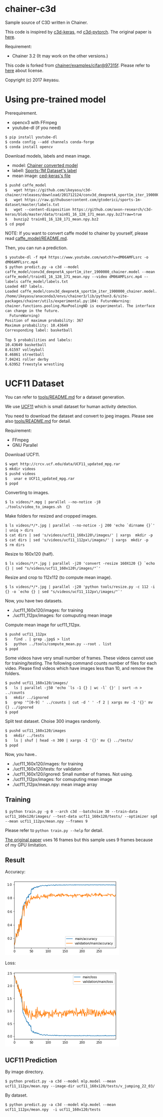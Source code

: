 # chainer-c3d

Sample source of C3D written in Chainer.

This code is inspired by [c3d-keras](https://github.com/axon-research/c3d-keras), nd [c3d-pytorch](https://github.com/DavideA/c3d-pytorch).
The original paper is [here](https://arxiv.org/abs/1412.0767).

Requirement:

* Chainer 3.2 (It may work on the other versions.)

This code is forked from [chainer/examples/cifar@97315f](https://github.com/chainer/chainer/tree/97315ffff04622a12d49b028c0fba21535e51532/examples/cifar).
Please refer to [here](https://github.com/chainer/chainer/blob/97315ffff04622a12d49b028c0fba21535e51532/LICENSE) about license.

Copyright (c) 2017 ikeyasu.

# Using pre-trained model

Prerequirement.

* opencv3 with FFmpeg
* youtube-dl (if you need)

```
$ pip install youtube-dl
$ conda config --add channels conda-forge
$ conda install opencv
```

Download models, labels and mean image.

* model: [Chainer converted model](https://github.com/ikeyasu/c3d-chainer/releases/download/201712124/conv3d_deepnetA_sport1m_iter_1900000_chainer.model)
* labell: [Sports-1M Dataset's label](https://raw.githubusercontent.com/gtoderici/sports-1m-dataset/master/labels.txt)
* mean image: [ced-keras's file](https://github.com/axon-research/c3d-keras/blob/master/data/train01_16_128_171_mean.npy.bz2?raw=true)

```
$ pushd caffe_model
$   wget https://github.com/ikeyasu/c3d-chainer/releases/download/201712124/conv3d_deepnetA_sport1m_iter_1900000_chainer.model
$   wget https://raw.githubusercontent.com/gtoderici/sports-1m-dataset/master/labels.txt
$   wget --content-disposition https://github.com/axon-research/c3d-keras/blob/master/data/train01_16_128_171_mean.npy.bz2?raw=true
$   bunzip2 train01_16_128_171_mean.npy.bz2
$ cd popd
```

NOTE: If you want to convert caffe model to chainer by yourself, please read [caffe_model/README.md](./caffe_model/README.md).

Then, you can run a prediction.

```
$ youtube-dl -f mp4 https://www.youtube.com/watch?v=dM06AMFLsrc -o dM06AMFLsrc.mp4
$ python predict.py -a c3d --model caffe_model/conv3d_deepnetA_sport1m_iter_1900000_chainer.model --mean caffe_model/train01_16_128_171_mean.npy --video dM06AMFLsrc.mp4 --labels caffe_model/labels.txt
Loaded 487 labels.
Loaded caffe_model/conv3d_deepnetA_sport1m_iter_1900000_chainer.model.
/home/ikeyasu/anaconda3/envs/chainer3/lib/python3.6/site-packages/chainer/utils/experimental.py:104: FutureWarning: chainer.functions.pooling.MaxPoolingND is experimental. The interface can change in the future.
  FutureWarning)
Position of maximum probability: 367
Maximum probability: 10.43649
Corresponding label: basketball

Top 5 probabilities and labels:
10.43649 basketball
8.61597 volleyball
8.46861 streetball
7.04241 roller derby
6.63952 freestyle wrestling
```

# UCF11 Dataset

You can refer to [tools/README.md](tools/README.md) for a dataset generation.

We use [UCF11](http://crcv.ucf.edu/data/UCF_YouTube_Action.php) which is small dataset for
human activity detection.

You need to download the dataset and convert to jpeg images. Please see also [tools/README.md](tools/README.md) for detail.

Requirement:

* FFmpeg
* GNU Parallel

Download UCF11.

```
$ wget http://crcv.ucf.edu/data/UCF11_updated_mpg.rar
$ mkdir videos
$ pushd videos
$   unar e UCF11_updated_mpg.rar
$ popd
```

Converting to images.

```
$ ls videos/*.mpg | parallel --no-notice -j8 ./tools/video_to_images.sh  {}
```

Make folders for resized and cropped images.

```
$ ls videos/*/*.jpg | parallel --no-notice -j 200 'echo `dirname {}`' | uniq > dirs
$ cat dirs | sed 's/videos/ucf11_160x120\/images/' | xargs  mkdir -p
$ cat dirs | sed 's/videos/ucf11_112px\/images/' | xargs  mkdir -p
$ rm dirs
```

Resize to 160x120 (half).

```
$ ls videos/*/*.jpg | parallel -j20 'convert -resize 160X120 {} `echo {} | sed "s/videos/ucf11_160x120\/images/"`'
```

Resize and crop to 112x112 (to compute mean image).

```
$ ls videos/*/*.jpg | parallel -j20 'python tools/resize.py -c 112 -i {} -o `echo {} | sed "s/videos/ucf11_112px\/images/"`'
```

Now, you have two datasets.

* ./ucf11_160x120/images: for training
* ./ucf11_112px/images: for comuputing mean image

Compute mean image for ucf11_112px.

```
$ pushd ucf11_112px
$   find . | grep .jpg$ > list
$   python ../tools/compute_mean.py --root . list
$ popd
```

Some videos have very small number of frames. These videos cannot use for training/testing.
The following command counts number of files for each video.
Please find videos which have images less than 10, and remove the folders.

```
$ pushd ucf11_160x120/images/
$   ls | parallel -j50 'echo `ls -1 {} | wc -l` {}' | sort -n > ../counts
$   mkdir ../ignored
$   grep '^[0-9] ' ../counts | cut -d ' ' -f 2 | xargs mv -I '{}' mv {} ../ignored
$ popd
```

Split test dataset. Choise 300 images randomly.

```
$ pushd ucf11_160x120/images
$   mkdir ../tests
$   ls | shuf | head -n 300 | xargs -I '{}' mv {} ../tests/
$ popd
```

Now, you have..

* ./ucf11_160x120/images: for training
* ./ucf11_160x120/tests: for validaton
* ./ucf11_160x120/ignored: Small number of frames. Not using.
* ./ucf11_112px/images: for comuputing mean image
* ./ucf11_112px/mean.npy: mean image array


## Training

```
$ python train.py -g 0 --arch c3d --batchsize 30 --train-data ucf11_160x120/images/ --test-data ucf11_160x120/tests/ --optimizer sgd --mean ucf11_112px/mean.npy --frames 9
```

Please refer to `python train.py --help` for detail.

[The original paper](https://arxiv.org/abs/1412.0767) uses 16 frames but this sample uses 9 frames because of my GPU limitation.

## Result

Accuracy:

![Accuracy](./docs/accuracy.png)

Loss:

![Loss](./docs/loss.png)


## UCF11 Prediction

By image directory.

```
$ python predict.py -a c3d --model mlp.model --mean ucf11_112px/mean.npy --image-dir ucf11_160x120/tests/v_jumping_22_03/
```

By dataset.

```
$ python predict.py -a c3d --model mlp.model --mean ucf11_112px/mean.npy  -i ucf11_160x120/tests
```
